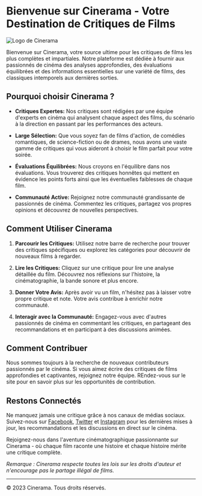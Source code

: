 # Bienvenue sur Cinerama - Votre Destination de Critiques de Films

![Logo de Cinerama](lien_vers_votre_logo.png)

Bienvenue sur Cinerama, votre source ultime pour les critiques de films les plus complètes et impartiales. Notre plateforme est dédiée à fournir aux passionnés de cinéma des analyses approfondies, des évaluations équilibrées et des informations essentielles sur une variété de films, des classiques intemporels aux dernières sorties.

## Pourquoi choisir Cinerama ?

- **Critiques Expertes:** Nos critiques sont rédigées par une équipe d'experts en cinéma qui analysent chaque aspect des films, du scénario à la direction en passant par les performances des acteurs.

- **Large Sélection:** Que vous soyez fan de films d'action, de comédies romantiques, de science-fiction ou de drames, nous avons une vaste gamme de critiques qui vous aideront à choisir le film parfait pour votre soirée.

- **Évaluations Équilibrées:** Nous croyons en l'équilibre dans nos évaluations. Vous trouverez des critiques honnêtes qui mettent en évidence les points forts ainsi que les éventuelles faiblesses de chaque film.

- **Communauté Active:** Rejoignez notre communauté grandissante de passionnés de cinéma. Commentez les critiques, partagez vos propres opinions et découvrez de nouvelles perspectives.

## Comment Utiliser Cinerama

1. **Parcourir les Critiques:** Utilisez notre barre de recherche pour trouver des critiques spécifiques ou explorez les catégories pour découvrir de nouveaux films à regarder.

2. **Lire les Critiques:** Cliquez sur une critique pour lire une analyse détaillée du film. Découvrez nos réflexions sur l'histoire, la cinématographie, la bande sonore et plus encore.

3. **Donner Votre Avis:** Après avoir vu un film, n'hésitez pas à laisser votre propre critique et note. Votre avis contribue à enrichir notre communauté.

4. **Interagir avec la Communauté:** Engagez-vous avec d'autres passionnés de cinéma en commentant les critiques, en partageant des recommandations et en participant à des discussions animées.

## Comment Contribuer

Nous sommes toujours à la recherche de nouveaux contributeurs passionnés par le cinéma. Si vous aimez écrire des critiques de films approfondies et captivantes, rejoignez notre équipe. REndez-vous sur le site pour en savoir plus sur les opportunités de contribution.

## Restons Connectés

Ne manquez jamais une critique grâce à nos canaux de médias sociaux. Suivez-nous sur [Facebook](lien_vers_facebook), [Twitter](lien_vers_twitter) et [Instagram](lien_vers_instagram) pour les dernières mises à jour, les recommandations et les discussions en direct sur le cinéma.

Rejoignez-nous dans l'aventure cinématographique passionnante sur Cinerama - où chaque film raconte une histoire et chaque histoire mérite une critique complète.

*Remarque : Cinerama respecte toutes les lois sur les droits d'auteur et n'encourage pas le partage illégal de films.*

---
© 2023 Cinerama. Tous droits réservés.
